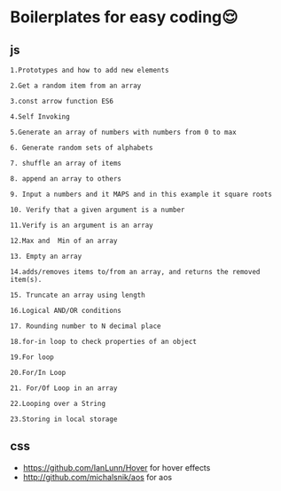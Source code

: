  # Boilerplates for easy coding😌

  ## js
    1.Prototypes and how to add new elements

    2.Get a random item from an array

    3.const arrow function ES6

    4.Self Invoking

    5.Generate an array of numbers with numbers from 0 to max

    6. Generate random sets of alphabets

    7. shuffle an array of items

    8. append an array to others

    9. Input a numbers and it MAPS and in this example it square roots

    10. Verify that a given argument is a number

    11.Verify is an argument is an array

    12.Max and  Min of an array

    13. Empty an array

    14.adds/removes items to/from an array, and returns the removed item(s).

    15. Truncate an array using length

    16.Logical AND/OR conditions

    17. Rounding number to N decimal place

    18.for-in loop to check properties of an object

    19.For loop
    
    20.For/In Loop

    21. For/Of Loop in an array

    22.Looping over a String

    23.Storing in local storage

## css


- https://github.com/IanLunn/Hover for hover effects
- http://github.com/michalsnik/aos for aos